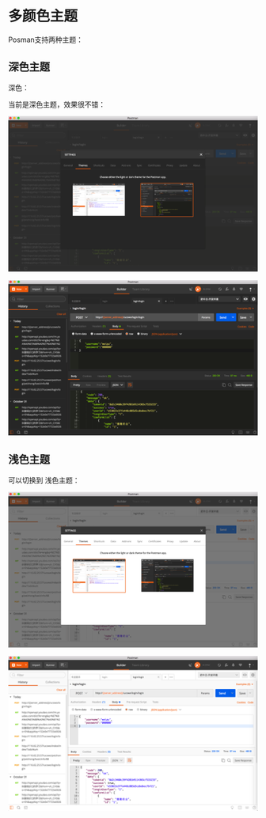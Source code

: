 # 多颜色主题

Posman支持两种主题：

## 深色主题

深色：

当前是深色主题，效果很不错：

![Postman的设置深色主题](../assets/img/postman_config_dark_theme.png)

![Postman的深色主题的效果](../assets/img/postman_dark_theme_effect.png)

## 浅色主题
可以切换到 浅色主题：

![Postman切换浅色主题](../assets/img/postman_switch_light_theme.png)

![Postman浅色主题效果](../assets/img/postman_light_theme_effect.png)
